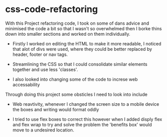 # css-code-refactoring

With this Project refactoring code, I took on some of dans advice and minimised the code a bit so that I wasn't so overwhelmed then I borke thins down into smaller sections and worked on them individually.

- Firstly I worked on editing the HTML to make it more readable, I noticed that alot of divs were used, where they could be better replaced by header, footer or nav tags.

- Streamlining the CSS so that I could consolidate similar elements together and use less 'classes'.

- I also looked into changing some of the code to increse web accessability

Through doing this project some obsticles I need to look into include

- Web reavtivity, whenever I changed the screen size to a mobile device the boxes and writing would format oddly

- I tried to use flex boxes to correct this however when I added disply flex and flex wrap to try and solve the problem the 'benefits box' would move to a undesired location.

